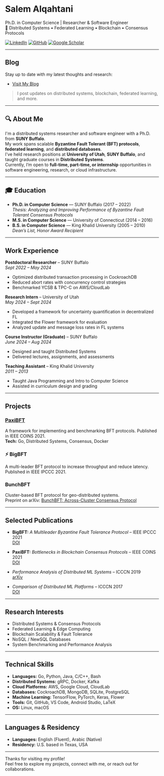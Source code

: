 # Salem Alqahtani

Ph.D. in Computer Science | Researcher & Software Engineer  
🔬 Distributed Systems • Federated Learning • Blockchain • Consensus Protocols  

[![LinkedIn](https://img.shields.io/badge/LinkedIn-Connect-blue?logo=linkedin)](http://www.linkedin.com/in/salemmohammed) 
[![GitHub](https://img.shields.io/badge/GitHub-salemmohammed-black?logo=github)](https://github.com/salemmohammed)
[![Google Scholar](https://img.shields.io/badge/Scholar-Publications-brightgreen?logo=googlescholar)](https://scholar.google.com/citations?user=CXgrQo4AAAAJ&hl=en)


---

## Blog

Stay up to date with my latest thoughts and research:
- [Visit My Blog](https://github.com/salemmohammed/salemmohammed/blob/main/_posts/SalemonSystems.md)
> I post updates on distributed systems, blockchain, federated learning, and more.


---

## 🔍 About Me

I'm a distributed systems researcher and software engineer with a Ph.D. from **SUNY Buffalo**.  
My work spans scalable **Byzantine Fault Tolerant (BFT) protocols**, **federated learning**, and **distributed databases**.  
I've held research positions at **University of Utah**, **SUNY Buffalo**, and taught graduate courses in **Distributed Systems**.  
Currently, I’m open to **full-time, part-time, or internship** opportunities in software engineering, research, or cloud infrastructure.

---

## 🎓 Education

- **Ph.D. in Computer Science** — SUNY Buffalo (2017 – 2022)  
  *Thesis:* *Analyzing and Improving Performance of Byzantine Fault Tolerant Consensus Protocols*
- **M.S. in Computer Science** — University of Connecticut (2014 – 2016)
- **B.S. in Computer Science** — King Khalid University (2005 – 2010)  
  *Dean’s List, Honor Award Recipient*

---

## Work Experience

**Postdoctoral Researcher** – SUNY Buffalo  
*Sept 2022 – May 2024*  
- Optimized distributed transaction processing in CockroachDB
- Reduced abort rates with concurrency control strategies
- Benchmarked YCSB & TPC-C on AWS/CloudLab

**Research Intern** – University of Utah  
*May 2024 – Sept 2024*  
- Developed a framework for uncertainty quantification in decentralized FL
- Integrated the Flower framework for evaluation
- Analyzed update and message loss rates in FL systems

**Course Instructor (Graduate)** – SUNY Buffalo  
*June 2024 – Aug 2024*  
- Designed and taught Distributed Systems  
- Delivered lectures, assignments, and assessments

**Teaching Assistant** – King Khalid University  
*2011 – 2013*  
- Taught Java Programming and Intro to Computer Science  
- Assisted in curriculum design and grading

---

## Projects

### [**PaxiBFT**](https://github.com/salemmohammed/PaxiBFT)
A framework for implementing and benchmarking BFT protocols. Published in IEEE COINS 2021.  
**Tech:** Go, Distributed Systems, Consensus, Docker

### ⚡ BigBFT  
A multi-leader BFT protocol to increase throughput and reduce latency.  
Published in IEEE IPCCC 2021.

### BunchBFT  
Cluster-based BFT protocol for geo-distributed systems.  
Preprint on arXiv: [BunchBFT: Across-Cluster Consensus Protocol](https://arxiv.org/abs/2205.10658)

---

## Selected Publications

- **BigBFT:** *A Multileader Byzantine Fault Tolerance Protocol* – IEEE IPCCC 2021  
  [DOI](https://doi.org/10.1109/IPCCC51483.2021.9679432)

- **PaxiBFT:** *Bottlenecks in Blockchain Consensus Protocols* – IEEE COINS 2021  
  [DOI](https://doi.org/10.1109/COINS51742.2021.9524210)

- *Performance Analysis of Distributed ML Systems* – ICCCN 2019  
  [arXiv](https://arxiv.org/abs/1909.02061)

- *Comparison of Distributed ML Platforms* – ICCCN 2017  
  [DOI](https://doi.org/10.1109/ICCCN.2017.8038464)

---

## Research Interests

- Distributed Systems & Consensus Protocols  
- Federated Learning & Edge Computing  
- Blockchain Scalability & Fault Tolerance  
- NoSQL / NewSQL Databases  
- System Benchmarking and Performance Analysis

---

## Technical Skills

- **Languages:** Go, Python, Java, C/C++, Bash  
- **Distributed Systems:** gRPC, Docker, Kafka  
- **Cloud Platforms:** AWS, Google Cloud, CloudLab  
- **Databases:** CockroachDB, MongoDB, SQLite, PostgreSQL  
- **Machine Learning:** TensorFlow, PyTorch, Keras, Flower  
- **Tools:** Git, GitHub, VS Code, Android Studio, LaTeX  
- **OS:** Linux, macOS

---

## Languages & Residency

- **Languages:** English (Fluent), Arabic (Native)  
- **Residency:** U.S. based in Texas, USA

---

Thanks for visiting my profile!  
Feel free to explore my projects, connect with me, or reach out for collaborations.
